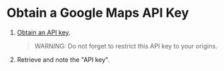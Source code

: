 # Obtain a Google Maps API Key

1. [Obtain an API key](https://developers.google.com/maps/documentation/javascript/get-api-key).
    > WARNING: Do not forget to restrict this API key to your origins.
2. Retrieve and note the "API key".
